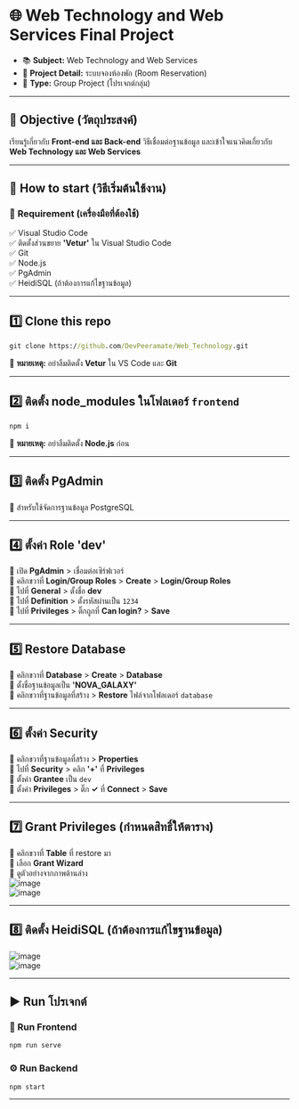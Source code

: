 # 🌐 Web Technology and Web Services Final Project  

- 📚 **Subject:** Web Technology and Web Services  
- 🏢 **Project Detail:** ระบบจองห้องพัก (Room Reservation)  
- 👥 **Type:** Group Project (โปรเจกต์กลุ่ม)  

---

## 🎯 Objective (วัตถุประสงค์)  
เรียนรู้เกี่ยวกับ **Front-end และ Back-end** วิธีเชื่อมต่อฐานข้อมูล และเข้าใจแนวคิดเกี่ยวกับ **Web Technology และ Web Services**  

---

## 🚀 How to start (วิธีเริ่มต้นใช้งาน)  

### 📌 **Requirement (เครื่องมือที่ต้องใช้)**  
✅ Visual Studio Code  
✅ ติดตั้งส่วนขยาย **'Vetur'** ใน Visual Studio Code  
✅ Git  
✅ Node.js  
✅ PgAdmin  
✅ HeidiSQL (ถ้าต้องการแก้ไขฐานข้อมูล)  

---

## 1️⃣ Clone this repo  
```cmd
git clone https://github.com/DevPeeramate/Web_Technology.git
```
📌 **หมายเหตุ:** อย่าลืมติดตั้ง **Vetur** ใน VS Code และ **Git**  

---

## 2️⃣ ติดตั้ง **node_modules** ในโฟลเดอร์ `frontend`  
```cmd
npm i 
```
📌 **หมายเหตุ:** อย่าลืมติดตั้ง **Node.js** ก่อน  

---

## 3️⃣ ติดตั้ง **PgAdmin**  
📌 สำหรับใช้จัดการฐานข้อมูล PostgreSQL  

---

## 4️⃣ ตั้งค่า Role **'dev'**  
🔹 เปิด **PgAdmin** > เชื่อมต่อเซิร์ฟเวอร์  
🔹 คลิกขวาที่ **Login/Group Roles** > **Create** > **Login/Group Roles**  
🔹 ไปที่ **General** > ตั้งชื่อ **dev**  
🔹 ไปที่ **Definition** > ตั้งรหัสผ่านเป็น `1234`  
🔹 ไปที่ **Privileges** > ติ๊กถูกที่ **Can login?** > **Save**  

---

## 5️⃣ Restore Database  
🔹 คลิกขวาที่ **Database** > **Create** > **Database**  
🔹 ตั้งชื่อฐานข้อมูลเป็น **'NOVA_GALAXY'**  
🔹 คลิกขวาที่ฐานข้อมูลที่สร้าง > **Restore** ไฟล์จากโฟลเดอร์ `database`  

---

## 6️⃣ ตั้งค่า **Security**  
🔹 คลิกขวาที่ฐานข้อมูลที่สร้าง > **Properties**  
🔹 ไปที่ **Security** > คลิก **'+'** ที่ **Privileges**  
🔹 ตั้งค่า **Grantee** เป็น `dev`  
🔹 ตั้งค่า **Privileges** > ติ๊ก **✓** ที่ **Connect** > **Save**  

---

## 7️⃣ Grant Privileges (กำหนดสิทธิ์ให้ตาราง)  
🔹 คลิกขวาที่ **Table** ที่ restore มา  
🔹 เลือก **Grant Wizard**  
🔹 ดูตัวอย่างจากภาพด้านล่าง  
![image](https://github.com/user-attachments/assets/0ca173e6-9bcf-4a6a-916e-0a2d809456ba)  
![image](https://github.com/user-attachments/assets/bce7d7a6-a8c8-4d15-8220-e937a433678f)  

---

## 8️⃣ ติดตั้ง **HeidiSQL** (ถ้าต้องการแก้ไขฐานข้อมูล)  
![image](https://github.com/user-attachments/assets/da111da5-ab25-4bd3-925c-fa0a87b80885)  
![image](https://github.com/user-attachments/assets/07e20d0c-6ed8-49d5-b7aa-a509dc9f13fe)  

---

## ▶️ **Run โปรเจกต์**  

### 🎨 Run Frontend  
```cmd
npm run serve
```

### ⚙️ Run Backend  
```cmd
npm start
```

---
